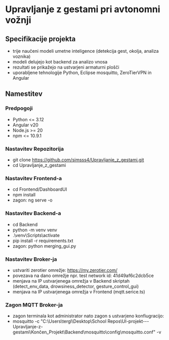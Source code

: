 # Upravljanje z gestami pri avtonomni vožnji

## Specifikacije projekta
- trije naučeni modeli umetne inteligence (detekcija gest, okolja, analiza voznika)
- modeli delujejo kot backend za analizo vnosa
- rezultati se prikažejo na ustvarjeni armaturni plošči
- uporabljene tehnologije Python, Eclipse mosquitto, ZeroTierVPN in Angular 

## Namestitev

### Predpogoji
- Python <= 3.12
- Angular v20
- Node.js >= 20
- npm <= 10.9.1

### Nastavitev Repozitorija
- git clone https://github.com/simsss4/Upravljanje_z_gestami.git
- cd Upravljanje_z_gestami

### Nastavitev Frontend-a
- cd Frontend/DashboardUI
- npm install
- zagon: ng serve -o

### Nastavitev Backend-a
- cd Backend
- python -m venv venv
- .\venv\Scripts\activate
- pip install -r requirements.txt
- zagon: python merging_gui.py

### Nastavitev Broker-ja
- ustvariti zerotier omrežje: https://my.zerotier.com/
- povezava na dano omrežje npr. test network id: 41d49af6c2dcb5ce
- menjava na IP ustvarjenega omrežja v Backend skriptah (detect_env_data, drowsiness_detector, gesture_control_gui)
- menjava na IP ustvarjenega omrežja v Frontend (mqtt.serice.ts)

### Zagon MQTT Broker-ja
- zagon terminala kot administrator nato zagon s ustvarjeno konfiugracijo:
- mosquitto -c "C:\Users\tergl\Desktop\School Repos\UI-projekt---Upravljanje-z-gestami\Končen_Projekt\Backend\mosquitto\config\mosquitto.conf" -v
